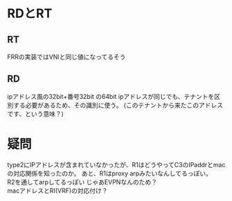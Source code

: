 # RDとRT
## RT
FRRの実装ではVNIと同じ値になってるそう

## RD
ipアドレス風の32bit+番号32bit の64bit
ipアドレスが同じでも、テナントを区別する必要があるため、その識別に使う。
(このテナントから来たこのアドレスです、という意味？)


# 疑問
type2にIPアドレスが含まれていなかったが、R1はどうやってC3のIPaddrとmacの対応関係を知ったのか。
あと、R1はproxy arpみたいなんしてるっぽい。
<br>
R2を通してarpしてるっぽい
じゃあEVPNなんのため？
<br>
macアドレスとRI(VRF)の対応付け？